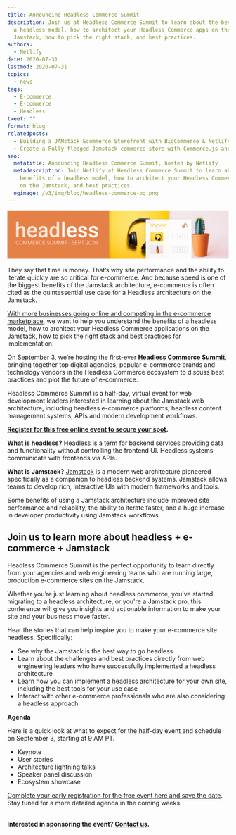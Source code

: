 ```yaml
---
title: Announcing Headless Commerce Summit
description: Join us at Headless Commerce Summit to learn about the benefits of
  a headless model, how to architect your Headless Commerce apps on the
  Jamstack, how to pick the right stack, and best practices.
authors:
  - Netlify
date: 2020-07-31
lastmod: 2020-07-31
topics:
  - news
tags:
  - E-commerce
  - E-commerce
  - Headless
tweet: ""
format: blog
relatedposts:
  - Building a JAMstack Ecommerce Storefront with BigCommerce & Netlify
  - Create a Fully-fledged Jamstack commerce store with Commerce.js and Netlify
seo:
  metatitle: Announcing Headless Commerce Summit, hosted by Netlify
  metadescription: Join Netlify at Headless Commerce Summit to learn about the
    benefits of a headless model, how to architect your Headless Commerce apps
    on the Jamstack, and best practices.
  ogimage: /v3/img/blog/headless-commerce-og.png
---
```

![Headless Commerce Summit](/v3/img/blog/banner.png "Headless Commerce Summit")

They say that time is money. That’s why site performance and the ability to iterate quickly are so critical for e-commerce. And because speed is one of the biggest benefits of the Jamstack architecture, e-commerce is often cited as the quintessential use case for a Headless architecture on the Jamstack.

[With more businesses going online and competing in the e-commerce marketplace](https://twitter.com/2PMinc/status/1261521046290739200), we want to help you understand the benefits of a headless model, how to architect your Headless Commerce applications on the Jamstack, how to pick the right stack and best practices for implementation.

On September 3, we’re hosting the first-ever **[Headless Commerce Summit](https://ti.to/netlify/headless-commerce-summit)**, bringing together top digital agencies, popular e-commerce brands and technology vendors in the Headless Commerce ecosystem to discuss best practices and plot the future of e-commerce.

Headless Commerce Summit is a half-day, virtual event for web development leaders interested in learning about the Jamstack web architecture, including headless e-commerce platforms, headless content management systems, APIs and modern development workflows.

**[Register for this free online event to secure your spot](https://ti.to/netlify/headless-commerce-summit).**

**What is headless?** Headless is a term for backend services providing data and functionality without controlling the frontend UI. Headless systems communicate with frontends via APIs.

**What is Jamstack?** [Jamstack](https://www.netlify.com/jamstack/) is a modern web architecture pioneered specifically as a companion to headless backend systems. Jamstack allows teams to develop rich, interactive UIs with modern frameworks and tools.

Some benefits of using a Jamstack architecture include improved site performance and reliability, the ability to iterate faster, and a huge increase in developer productivity using Jamstack workflows.

## Join us to learn more about headless + e-commerce + Jamstack

Headless Commerce Summit is the perfect opportunity to learn directly from your agencies and web engineering teams who are running large, production e-commerce sites on the Jamstack.

Whether you’re just learning about headless commerce, you’ve started migrating to a headless architecture, or you're a Jamstack pro, this conference will give you insights and actionable information to make your site and your business move faster.

Hear the stories that can help inspire you to make your e-commerce site headless. Specifically:

* See why the Jamstack is the best way to go headless
* Learn about the challenges and best practices directly from web engineering leaders who have successfully implemented a headless architecture
* Learn how you can implement a headless architecture for your own site, including the best tools for your use case
* Interact with other e-commerce professionals who are also considering a headless approach

**Agenda**

Here is a quick look at what to expect for the half-day event and schedule on September 3, starting at 9 AM PT.

* Keynote
* User stories
* Architecture lightning talks
* Speaker panel discussion
* Ecosystem showcase

[Complete your early registration for the free event here and save the date](https://ti.to/netlify/headless-commerce-summit). Stay tuned for a more detailed agenda in the coming weeks.

**\
Interested in sponsoring the event? [Contact us](mailto:ashlynn@netlify.com).**
